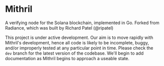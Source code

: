 # Mithril

A verifying node for the Solana blockchain, implemented in Go. Forked from Radiance, which was built by Richard Patel (@ripatel)

This project is under active development. Our aim is to move rapidly with Mithril's development, hence all code is likely to be incomplete, buggy, and/or improperly tested at any particular point in time. Please check the `dev` branch for the latest version of the codebase. We'll begin to add documentation as Mithril begins to approach a useable state.
